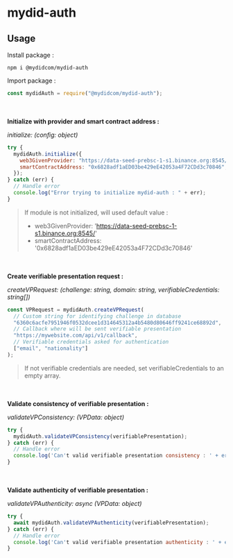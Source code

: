 # mydid-auth

## Usage

Install package :

```shell
npm i @mydidcom/mydid-auth
```

Import package :

```javascript
const mydidAuth = require("@mydidcom/mydid-auth");
```

<br/><br/>
**Initialize with provider and smart contract address :**

_initialize: (config: object)_

```javascript
try {
  mydidAuth.initialize({
    web3GivenProvider: "https://data-seed-prebsc-1-s1.binance.org:8545/",
    smartContractAddress: "0x6828adf1aED03be429eE42053a4F72CDd3c70846",
  });
} catch (err) {
  // Handle error
  console.log("Error trying to initialize mydid-auth : " + err);
}
```

> If module is not initialized, will used default value :
>
> - web3GivenProvider: 'https://data-seed-prebsc-1-s1.binance.org:8545/'
> - smartContractAddress: '0x6828adf1aED03be429eE42053a4F72CDd3c70846'

<br/><br/>
**Create verifiable presentation request :**

_createVPRequest: (challenge: string, domain: string, verifiableCredentials: string[])_

```javascript
const VPRequest = mydidAuth.createVPRequest(
  // Custom string for identifying challenge in database
  "6360c6acfe7951946f0532dcee1d314645312a4b5480d80646ff9241ce68892d",
  // Callback where will be sent verifiable presentation
  "https://mywebsite.com/api/v1/callback",
  // Verifiable credentials asked for authentication
  ["email", "nationality"]
);
```

> If not verifiable credentials are needed, set verifiableCredentials to an empty array.

<br/><br/>
**Validate consistency of verifiable presentation :**

_validateVPConsistency: (VPData: object)_

```javascript
try {
  mydidAuth.validateVPConsistency(verifiablePresentation);
} catch (err) {
  // Handle error
  console.log('Can't valid verifiable presentation consistency : ' + err);
}
```

<br/><br/>
**Validate authenticity of verifiable presentation :**

_validateVPAuthenticity: async (VPData: object)_

```javascript
try {
  await mydidAuth.validateVPAuthenticity(verifiablePresentation);
} catch (err) {
  // Handle error
  console.log('Can't valid verifiable presentation authenticity : ' + err);
}
```
